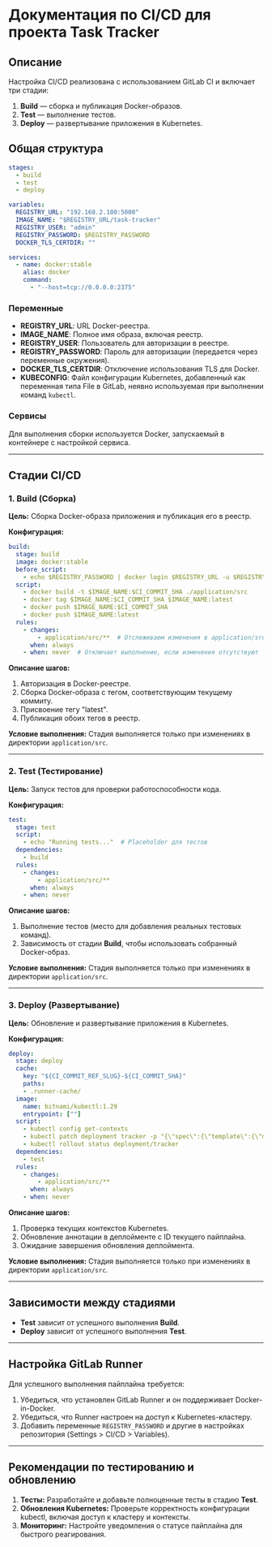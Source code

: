 # Документация по CI/CD для проекта Task Tracker

## Описание
Настройка CI/CD реализована с использованием GitLab CI и включает три стадии:
1. **Build** — сборка и публикация Docker-образов.
2. **Test** — выполнение тестов.
3. **Deploy** — развертывание приложения в Kubernetes.

## Общая структура
```yaml
stages:
  - build
  - test
  - deploy

variables:
  REGISTRY_URL: "192.168.2.100:5000"
  IMAGE_NAME: "$REGISTRY_URL/task-tracker"
  REGISTRY_USER: "admin"
  REGISTRY_PASSWORD: $REGISTRY_PASSWORD
  DOCKER_TLS_CERTDIR: ""

services:
  - name: docker:stable
    alias: docker
    command:
      - "--host=tcp://0.0.0.0:2375"
```

### Переменные
- **REGISTRY_URL**: URL Docker-реестра.
- **IMAGE_NAME**: Полное имя образа, включая реестр.
- **REGISTRY_USER**: Пользователь для авторизации в реестре.
- **REGISTRY_PASSWORD**: Пароль для авторизации (передается через переменные окружения).
- **DOCKER_TLS_CERTDIR**: Отключение использования TLS для Docker.
- **KUBECONFIG**: Файл конфигурации Kubernetes, добавленный как переменная типа File в GitLab, неявно используемая при выполнении команд `kubectl`.

### Сервисы
Для выполнения сборки используется Docker, запускаемый в контейнере с настройкой сервиса.

---

## Стадии CI/CD

### 1. Build (Сборка)
**Цель:** Сборка Docker-образа приложения и публикация его в реестр.

**Конфигурация:**
```yaml
build:
  stage: build
  image: docker:stable
  before_script:
    - echo $REGISTRY_PASSWORD | docker login $REGISTRY_URL -u $REGISTRY_USER --password-stdin
  script:
    - docker build -t $IMAGE_NAME:$CI_COMMIT_SHA ./application/src
    - docker tag $IMAGE_NAME:$CI_COMMIT_SHA $IMAGE_NAME:latest
    - docker push $IMAGE_NAME:$CI_COMMIT_SHA
    - docker push $IMAGE_NAME:latest
  rules:
    - changes:
        - application/src/**  # Отслеживаем изменения в application/src
      when: always
    - when: never  # Отключает выполнение, если изменения отсутствуют
```

**Описание шагов:**
1. Авторизация в Docker-реестре.
2. Сборка Docker-образа с тегом, соответствующим текущему коммиту.
3. Присвоение тегу "latest".
4. Публикация обоих тегов в реестр.

**Условие выполнения:**
Стадия выполняется только при изменениях в директории `application/src`.

---

### 2. Test (Тестирование)
**Цель:** Запуск тестов для проверки работоспособности кода.

**Конфигурация:**
```yaml
test:
  stage: test
  script:
    - echo "Running tests..."  # Placeholder для тестов
  dependencies:
    - build
  rules:
    - changes:
        - application/src/**
      when: always
    - when: never
```

**Описание шагов:**
1. Выполнение тестов (место для добавления реальных тестовых команд).
2. Зависимость от стадии **Build**, чтобы использовать собранный Docker-образ.

**Условие выполнения:**
Стадия выполняется только при изменениях в директории `application/src`.

---

### 3. Deploy (Развертывание)
**Цель:** Обновление и развертывание приложения в Kubernetes.

**Конфигурация:**
```yaml
deploy:
  stage: deploy
  cache:
    key: "${CI_COMMIT_REF_SLUG}-${CI_COMMIT_SHA}"
    paths:
    - .runner-cache/
  image:
    name: bitnami/kubectl:1.29
    entrypoint: [""]
  script:
    - kubectl config get-contexts
    - kubectl patch deployment tracker -p "{\"spec\":{\"template\":{\"metadata\":{\"annotations\":{\"ci-run-id\":\"$CI_PIPELINE_ID\"}}}}}"
    - kubectl rollout status deployment/tracker
  dependencies:
    - test
  rules:
    - changes:
        - application/src/**
      when: always
    - when: never
```

**Описание шагов:**
1. Проверка текущих контекстов Kubernetes.
2. Обновление аннотации в деплойменте с ID текущего пайплайна.
3. Ожидание завершения обновления деплоймента.

**Условие выполнения:**
Стадия выполняется только при изменениях в директории `application/src`.

---

## Зависимости между стадиями
- **Test** зависит от успешного выполнения **Build**.
- **Deploy** зависит от успешного выполнения **Test**.

---

## Настройка GitLab Runner

Для успешного выполнения пайплайна требуется:
1. Убедиться, что установлен GitLab Runner и он поддерживает Docker-in-Docker.
2. Убедиться, что Runner настроен на доступ к Kubernetes-кластеру.
3. Добавить переменные `REGISTRY_PASSWORD` и другие в настройках репозитория (Settings > CI/CD > Variables).

---

## Рекомендации по тестированию и обновлению
1. **Тесты:** Разработайте и добавьте полноценные тесты в стадию **Test**.
2. **Обновления Kubernetes:** Проверьте корректность конфигурации kubectl, включая доступ к кластеру и контексты.
3. **Мониторинг:** Настройте уведомления о статусе пайплайна для быстрого реагирования.

